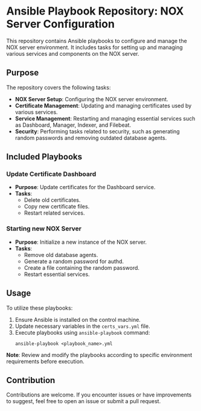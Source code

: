 # Ansible Playbook Repository: NOX Server Configuration

This repository contains Ansible playbooks to configure and manage the NOX server environment. It includes tasks for setting up and managing various services and components on the NOX server.

## Purpose

The repository covers the following tasks:

- **NOX Server Setup**: Configuring the NOX server environment.
- **Certificate Management**: Updating and managing certificates used by various services.
- **Service Management**: Restarting and managing essential services such as Dashboard, Manager, Indexer, and Filebeat.
- **Security**: Performing tasks related to security, such as generating random passwords and removing outdated database agents.

## Included Playbooks

### Update Certificate Dashboard
- **Purpose**: Update certificates for the Dashboard service.
- **Tasks**:
  - Delete old certificates.
  - Copy new certificate files.
  - Restart related services.

### Starting new NOX Server
- **Purpose**: Initialize a new instance of the NOX server.
- **Tasks**:
  - Remove old database agents.
  - Generate a random password for authd.
  - Create a file containing the random password.
  - Restart essential services.

## Usage

To utilize these playbooks:

1. Ensure Ansible is installed on the control machine.
2. Update necessary variables in the `certs_vars.yml` file.
3. Execute playbooks using `ansible-playbook` command:
    ```
    ansible-playbook <playbook_name>.yml
    ```

**Note**: Review and modify the playbooks according to specific environment requirements before execution.

## Contribution

Contributions are welcome. If you encounter issues or have improvements to suggest, feel free to open an issue or submit a pull request.
